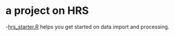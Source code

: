 a project on HRS
===
-[hrs_starter.R](https://github.com/andkov/psy532/blob/master/projects/hrs/hrs_starter.R) helps you get started on data import and processing. 
